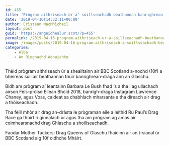 ```yaml
---
id: 455
title: 'Prògram aithriseach ùr a’ soillseachadh beathannan banrighrean-draga Ghlaschu'
date: '2019-04-16T14:32:11+00:00'
author: Crìstean MacMhìcheil
layout: post
guid: 'https://angeidhealur.scot/?p=455'
permalink: /2019-04-16-program-aithriseach-ur-a-soillseachadh-beathannan-banrighrean-draga-ghlaschu/
image: /images/posts/2019-04-16-program-aithriseach-a-soillseachadh-beathannan-banrighrean-draga-ghlaschu.webp
categories:
    - Alba
    - An Rìoghachd Aonaichte
---
```


Thèid prògram aithriseach ùr a shealltainn air BBC Scotland a-nochd (10f) a bheireas sùil air beathannan triùir banrighrean-draga ann an Glaschu.

Bidh am prògram a’ leantainn Barbara Le Bush fhad ‘s a tha i ag ullachadh airson Fèis-pròise Eilean Bhòid 2018, banrigh-draga Instagram Lawrence Chaney, agus Voss, caideat sa chabhlach mharsanta a tha dìreach air drag a thòiseachadh.

Tha fèill mhòr air drag an-dràsta le prògraman eile a leithid Ru Paul’s Drag Race ga thoirt ri ginealach ùr agus tha am prògram ag amas air coimhearsnachd drag Ghlaschu a shoillseachadh.

Faodar Mother Tuckers: Drag Queens of Glaschu fhaicinn air an t-sianal ùr BBC Scotland aig 10f oidhche Mhàirt.
